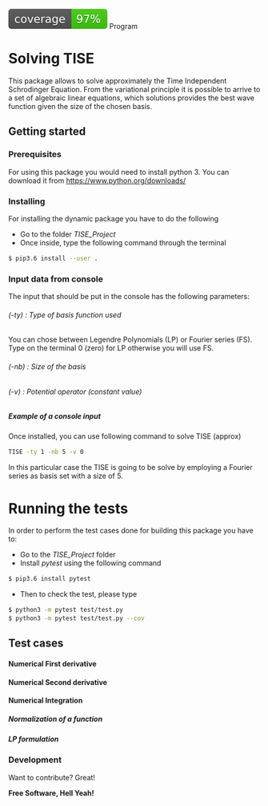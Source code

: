 ![Coverage image](./img/coverage.svg)
Program
# Solving TISE 


This package allows to solve approximately the Time Independent Schrodinger Equation. From the variational principle it is possible to arrive to a set of algebraic linear equations, which solutions provides the best wave function given the size of the chosen basis.

## Getting started


### Prerequisites
For using this package you would need to install python 3. You can download it from https://www.python.org/downloads/

### Installing

For installing the dynamic package you have to do the following
- Go to the folder *TISE_Project*
- Once inside, type the following command through the terminal
```sh
$ pip3.6 install --user .
```

### Input data from console

The input that should be put in the console has the following parameters:

###### (-ty) : Type of basis function used 
You can chose between Legendre Polynomials (LP) or Fourier series (FS). Type on the terminal 0 (zero) for LP otherwise you will use FS.
###### (-nb) : Size of the basis
###### (-v) : Potential operator (constant value)


##### Example of a console input
Once installed, you can use following command to solve TISE (approx) 
```sh
TISE -ty 1 -nb 5 -v 0 
```
In this particular case the TISE is going to be solve by employing a Fourier series as basis set with a size of 5.  


# Running the tests
In order to perform the test cases done for building this package you have to:
- Go to the *TISE_Project* folder
- Install *pytest* using the following command
```sh
$ pip3.6 install pytest
```
- Then to check the test, please type
```sh
$ python3 -m pytest test/test.py
$ python3 -m pytest test/test.py --cov
```

## Test cases

#### Numerical First derivative

#### Numerical Second derivative

#### Numerical Integration

##### Normalization of a function

##### LP formulation


### Development

Want to contribute? Great!



**Free Software, Hell Yeah!**

[//]: # (These are reference links used in the body of this note and get stripped out when the markdown processor does its job. There is no need to format nicely because it shouldn't be seen. Thanks SO - http://stackoverflow.com/questions/4823468/store-comments-in-markdown-syntax)


[dill]: <https://github.com/joemccann/dillinger>
[git-repo-url]: <https://github.com/joemccann/dillinger.git>
[john gruber]: <http://daringfireball.net>
[df1]: <http://daringfireball.net/projects/markdown/>
[markdown-it]: <https://github.com/markdown-it/markdown-it>
[Ace Editor]: <http://ace.ajax.org>
[node.js]: <http://nodejs.org>
[Twitter Bootstrap]: <http://twitter.github.com/bootstrap/>
[jQuery]: <http://jquery.com>
[@tjholowaychuk]: <http://twitter.com/tjholowaychuk>
[express]: <http://expressjs.com>
[AngularJS]: <http://angularjs.org>
[Gulp]: <http://gulpjs.com>

[PlDb]: <https://github.com/joemccann/dillinger/tree/master/plugins/dropbox/README.md>
[PlGh]: <https://github.com/joemccann/dillinger/tree/master/plugins/github/README.md>
[PlGd]: <https://github.com/joemccann/dillinger/tree/master/plugins/googledrive/README.md>
[PlOd]: <https://github.com/joemccann/dillinger/tree/master/plugins/onedrive/README.md>
[PlMe]: <https://github.com/joemccann/dillinger/tree/master/plugins/medium/README.md>
[PlGa]: <https://github.com/RahulHP/dillinger/blob/master/plugins/googleanalytics/README.md>



